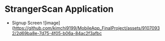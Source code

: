 # StrangerScan Application
- Signup Screen
 ![image](https://github.com/kimchi9199/MobileApp_FinalProject/assets/91070932/2d69ba8e-7d75-4f05-b06a-84ac2f3afbc

